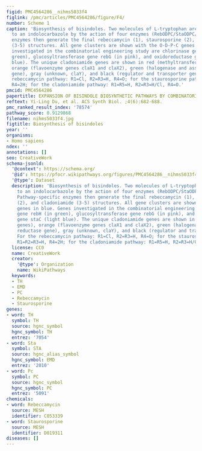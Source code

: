 ```yaml
---
figid: PMC4564286__nihms5033f4
figlink: /pmc/articles/PMC4564286/figure/F4/
number: Scheme 1
caption: 'Biosynthesis of bisindoles. Two molecules of L-tryptophan are converted
  to an indolocarbazole by the action of four enzymes (RebODPC/StaODPC/ClaODPC). Pathway-specific
  enzymes then generate the final rebeccamycin (1), staurosporine (2), and cladoniamide
  (3-5) structures. All gene clusters are shown with the O-D-P-C genes in blue. Genes
  investigated in the combinatorial engineering study are chlorinase gene rebH (in
  green), glucosyltransferase gene rebG (in pink), and oxidoreductase gene staC (light
  blue). The unique cladoniamide genes are shown in red (methyltransferase genes),
  orange (flavoenzyme genes claX1 and claX2), green (halogenase and associated reductase
  gene), gray (unknown, claY), and black (regulator and transporter genes). For the
  rebeccamycin pathway: R1=Cl, R2=R3=H, R4=O; for the staurosporine pathway: R1=R2=R3=H,
  R4=2H; for the cladoniamide pathway: R1=R5=H, R2=R3=H/Cl, R4=O.'
pmcid: PMC4564286
papertitle: EXPANSION OF BISINDOLE BIOSYNTHETIC PATHWAYS BY COMBINATORIAL CONSTRUCTION.
reftext: Yi-Ling Du, et al. ACS Synth Biol. ;4(6):682-688.
pmc_ranked_result_index: '78574'
pathway_score: 0.9129868
filename: nihms5033f4.jpg
figtitle: Biosynthesis of bisindoles
year: ''
organisms:
- Homo sapiens
ndex: ''
annotations: []
seo: CreativeWork
schema-jsonld:
  '@context': https://schema.org/
  '@id': https://pfocr.wikipathways.org/figures/PMC4564286__nihms5033f4.html
  '@type': Dataset
  description: 'Biosynthesis of bisindoles. Two molecules of L-tryptophan are converted
    to an indolocarbazole by the action of four enzymes (RebODPC/StaODPC/ClaODPC).
    Pathway-specific enzymes then generate the final rebeccamycin (1), staurosporine
    (2), and cladoniamide (3-5) structures. All gene clusters are shown with the O-D-P-C
    genes in blue. Genes investigated in the combinatorial engineering study are chlorinase
    gene rebH (in green), glucosyltransferase gene rebG (in pink), and oxidoreductase
    gene staC (light blue). The unique cladoniamide genes are shown in red (methyltransferase
    genes), orange (flavoenzyme genes claX1 and claX2), green (halogenase and associated
    reductase gene), gray (unknown, claY), and black (regulator and transporter genes).
    For the rebeccamycin pathway: R1=Cl, R2=R3=H, R4=O; for the staurosporine pathway:
    R1=R2=R3=H, R4=2H; for the cladoniamide pathway: R1=R5=H, R2=R3=H/Cl, R4=O.'
  license: CC0
  name: CreativeWork
  creator:
    '@type': Organization
    name: WikiPathways
  keywords:
  - TH
  - EMD
  - PC
  - Rebeccamycin
  - Staurosporine
genes:
- word: TH
  symbol: TH
  source: hgnc_symbol
  hgnc_symbol: TH
  entrez: '7054'
- word: Sta
  symbol: STA
  source: hgnc_alias_symbol
  hgnc_symbol: EMD
  entrez: '2010'
- word: Pc
  symbol: PC
  source: hgnc_symbol
  hgnc_symbol: PC
  entrez: '5091'
chemicals:
- word: Rebeccamycin
  source: MESH
  identifier: C053339
- word: Staurosporine
  source: MESH
  identifier: D019311
diseases: []
---
```

